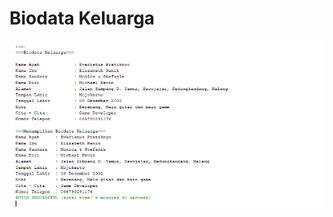 # Biodata Keluarga

![Hasil Output](https://github.com/MichaelKevinAdinata27RPL/biodataKeluarga/blob/master/Hasil%20Output.png)

